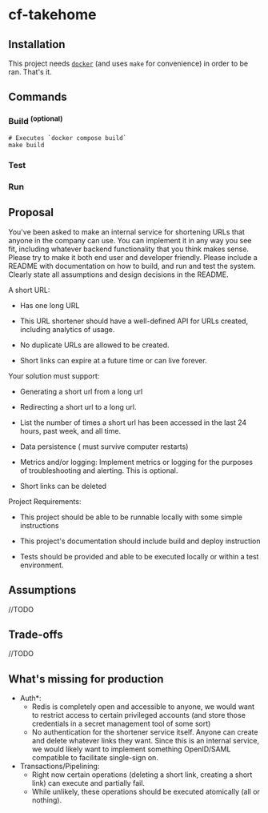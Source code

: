 # cf-takehome

## Installation

This project needs [`docker`](https://docs.docker.com/get-docker/) (and uses `make` for convenience)  in order to be ran. That's it.

## Commands

### Build <sup>(optional)</sup>

```shell
# Executes `docker compose build` 
make build
```

### Test

### Run



## Proposal

You've been asked to make an internal service for shortening URLs that anyone in the company can use. You can implement it in any way you see fit, including whatever backend functionality that you think makes sense. Please try to make it both end user and developer friendly. Please include a README with documentation on how to build, and run and test the system. Clearly state all assumptions and design decisions in the README. 

A short URL: 

* Has one long URL 

* This URL shortener should have a well-defined API for URLs created, including analytics of usage.

* No duplicate URLs are allowed to be created.

* Short links can expire at a future time or can live forever.

Your solution must support: 

* Generating a short url from a long url 

*  Redirecting a short url to a long url. 

* List the number of times a short url has been accessed in the last 24 hours, past week, and all time. 

* Data persistence ( must survive computer restarts) 

* Metrics and/or logging: Implement metrics or logging for the purposes of troubleshooting and alerting. This is optional.

* Short links can be deleted

Project Requirements:

* This project should be able to be runnable locally with  some simple instructions

* This project's documentation should include build and deploy instruction

* Tests should be provided and able to be executed locally or within a test environment.

## Assumptions

//TODO

## Trade-offs

//TODO

## What's missing for production

* Auth*: 
  * Redis is completely open and accessible to anyone, we would want to restrict access to certain privileged accounts (and store those credentials in a secret management tool of some sort)
  * No authentication for the shortener service itself. Anyone can create and delete whatever links they want. Since this is an internal service, we would likely want to implement something OpenID/SAML compatible to facilitate single-sign on.
* Transactions/Pipelining:
  * Right now certain operations (deleting a short link, creating a short link) can execute and partially fail. 
  * While unlikely, these operations should be executed atomically (all or nothing). 